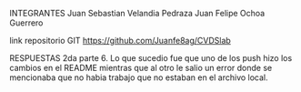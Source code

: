 INTEGRANTES
Juan Sebastian Velandia Pedraza
Juan Felipe Ochoa Guerrero

link repositorio GIT
https://github.com/Juanfe8ag/CVDSlab

RESPUESTAS 
2da parte 
6. Lo que sucedio fue que uno de los push hizo los cambios en el README mientras que al otro le salio un error donde se mencionaba que no habia trabajo que no estaban en el archivo local.
